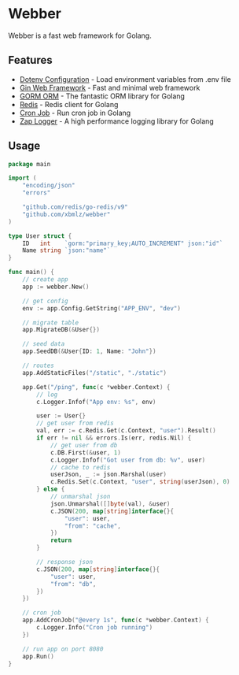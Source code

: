 # Webber

Webber is a fast web framework for Golang.

## Features

- [Dotenv Configuration]() - Load environment variables from .env file
- [Gin Web Framework]() - Fast and minimal web framework
- [GORM ORM]() - The fantastic ORM library for Golang
- [Redis]() - Redis client for Golang
- [Cron Job]() - Run cron job in Golang
- [Zap Logger]() - A high performance logging library for Golang

## Usage

```go
package main

import (
	"encoding/json"
	"errors"

	"github.com/redis/go-redis/v9"
	"github.com/xbmlz/webber"
)

type User struct {
	ID   int    `gorm:"primary_key;AUTO_INCREMENT" json:"id"`
	Name string `json:"name"`
}

func main() {
	// create app
	app := webber.New()

	// get config
	env := app.Config.GetString("APP_ENV", "dev")

	// migrate table
	app.MigrateDB(&User{})

	// seed data
	app.SeedDB(&User{ID: 1, Name: "John"})

	// routes
	app.AddStaticFiles("/static", "./static")

	app.Get("/ping", func(c *webber.Context) {
		// log
		c.Logger.Infof("App env: %s", env)

		user := User{}
		// get user from redis
		val, err := c.Redis.Get(c.Context, "user").Result()
		if err != nil && errors.Is(err, redis.Nil) {
			// get user from db
			c.DB.First(&user, 1)
			c.Logger.Infof("Got user from db: %v", user)
			// cache to redis
			userJson, _ := json.Marshal(user)
			c.Redis.Set(c.Context, "user", string(userJson), 0)
		} else {
			// unmarshal json
			json.Unmarshal([]byte(val), &user)
			c.JSON(200, map[string]interface{}{
				"user": user,
				"from": "cache",
			})
			return
		}

		// response json
		c.JSON(200, map[string]interface{}{
			"user": user,
			"from": "db",
		})
	})

	// cron job
	app.AddCronJob("@every 1s", func(c *webber.Context) {
		c.Logger.Info("Cron job running")
	})

	// run app on port 8080
	app.Run()
}

```

